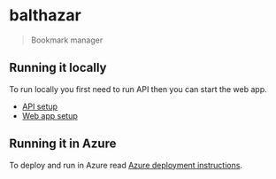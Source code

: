 # balthazar

> Bookmark manager

## Running it locally

To run locally you first need to run API then you can start the web app.

- [API setup](/API/README.md)
- [Web app setup](/Web/README.md)

## Running it in Azure

To deploy and run in Azure read [Azure deployment instructions](/Deployment/README.md).